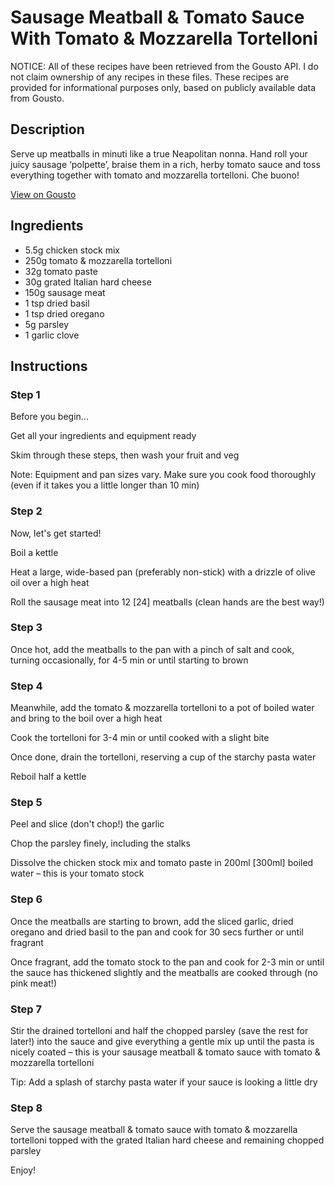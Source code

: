# Sausage Meatball & Tomato Sauce With Tomato & Mozzarella Tortelloni

NOTICE: All of these recipes have been retrieved from the Gousto API. I do not claim ownership of any recipes in these files. These recipes are provided for informational purposes only, based on publicly available data from Gousto.

## Description

Serve up meatballs in minuti like a true Neapolitan nonna. Hand roll your juicy sausage ‘polpette’, braise them in a rich, herby tomato sauce and toss everything together with tomato and mozzarella tortelloni. Che buono!

[View on Gousto](https://www.gousto.co.uk/recipes/cookbook/sausage-meatball-tomato-sauce-with-tomato-mozzarella-tortelloni)

## Ingredients

- 5.5g chicken stock mix
- 250g tomato & mozzarella tortelloni
- 32g tomato paste
- 30g grated Italian hard cheese
- 150g sausage meat
- 1 tsp dried basil
- 1 tsp dried oregano
- 5g parsley
- 1 garlic clove

## Instructions


### Step 1

Before you begin...

Get all your ingredients and equipment ready

Skim through these steps, then wash your fruit and veg

Note: Equipment and pan sizes vary. Make sure you cook food thoroughly (even if it takes you a little longer than 10 min)


### Step 2

Now, let's get started!

Boil a kettle

Heat a large, wide-based pan (preferably non-stick) with a drizzle of olive oil over a high heat

Roll the sausage meat into 12 <span class="text-danger">[24]</span> meatballs (clean hands are the best way!)


### Step 3

Once hot, add the meatballs to the pan with a pinch of salt and cook, turning occasionally, for 4-5 min or until starting to brown


### Step 4

Meanwhile, add the tomato & mozzarella tortelloni to a pot of boiled water and bring to the boil over a high heat

Cook the tortelloni for 3-4 min or until cooked with a slight bite

Once done, drain the tortelloni, reserving a cup of the starchy pasta water

Reboil half a kettle


### Step 5

Peel and slice (don't chop!) the garlic

Chop the parsley finely, including the stalks

Dissolve the chicken stock mix and tomato paste in 200ml <span class="text-danger">[300ml] </span>boiled water – this is your tomato stock


### Step 6

Once the meatballs are starting to brown, add the sliced garlic, dried oregano and dried basil to the pan and cook for 30 secs further or until fragrant

Once fragrant, add the tomato stock to the pan and cook for 2-3 min or until the sauce has thickened slightly and the meatballs are cooked through (no pink meat!)


### Step 7

Stir the drained tortelloni and half the chopped parsley (save the rest for later!) into the sauce and give everything a gentle mix up until the pasta is nicely coated – this is your sausage meatball & tomato sauce with tomato & mozzarella tortelloni

Tip: Add a splash of starchy pasta water if your sauce is looking a little dry

### Step 8

Serve the sausage meatball & tomato sauce with tomato & mozzarella tortelloni topped with the grated Italian hard cheese and remaining chopped parsley

Enjoy!

